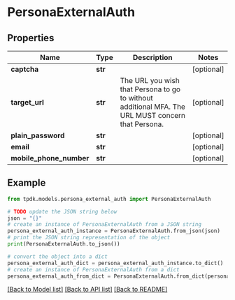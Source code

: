 # PersonaExternalAuth



## Properties

Name | Type | Description | Notes
------------ | ------------- | ------------- | -------------
**captcha** | **str** |  | [optional] 
**target_url** | **str** | The URL you wish that Persona to go to without additional MFA. The URL MUST concern that Persona. | [optional] 
**plain_password** | **str** |  | [optional] 
**email** | **str** |  | [optional] 
**mobile_phone_number** | **str** |  | [optional] 

## Example

```python
from tpdk.models.persona_external_auth import PersonaExternalAuth

# TODO update the JSON string below
json = "{}"
# create an instance of PersonaExternalAuth from a JSON string
persona_external_auth_instance = PersonaExternalAuth.from_json(json)
# print the JSON string representation of the object
print(PersonaExternalAuth.to_json())

# convert the object into a dict
persona_external_auth_dict = persona_external_auth_instance.to_dict()
# create an instance of PersonaExternalAuth from a dict
persona_external_auth_from_dict = PersonaExternalAuth.from_dict(persona_external_auth_dict)
```
[[Back to Model list]](../README.md#documentation-for-models) [[Back to API list]](../README.md#documentation-for-api-endpoints) [[Back to README]](../README.md)


